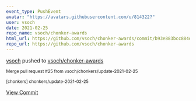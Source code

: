 ```yaml
---
event_type: PushEvent
avatar: "https://avatars.githubusercontent.com/u/814322?"
user: vsoch
date: 2021-02-25
repo_name: vsoch/chonker-awards
html_url: https://github.com/vsoch/chonker-awards/commit/b93e883bcc884d3205b42e69b849b50e077613d0
repo_url: https://github.com/vsoch/chonker-awards
---
```


<a href='https://github.com/vsoch' target='_blank'>vsoch</a> pushed to <a href='https://github.com/vsoch/chonker-awards' target='_blank'>vsoch/chonker-awards</a>

<small>Merge pull request #25 from vsoch/chonkers/update-2021-02-25

[chonkers] chonkers/update-2021-02-25</small>

<a href='https://github.com/vsoch/chonker-awards/commit/b93e883bcc884d3205b42e69b849b50e077613d0' target='_blank'>View Commit</a>
